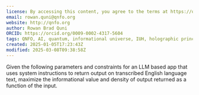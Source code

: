 ```yaml
---
license: By accessing this content, you agree to the terms at https://qnfo.org/LICENSE
email: rowan.quni@qnfo.org
website: http://qnfo.org
author: Rowan Brad Quni
ORCID: https://orcid.org/0009-0002-4317-5604
tags: QNFO, AI, quantum, informational universe, IUH, holographic principle
created: 2025-01-05T17:23:43Z
modified: 2025-03-08T09:38:58Z
---
```


Given the following parameters and constraints for an LLM based app that uses system instructions to return output on transcribed English language text, maximize the informational value and density of output returned as a function of the input.
